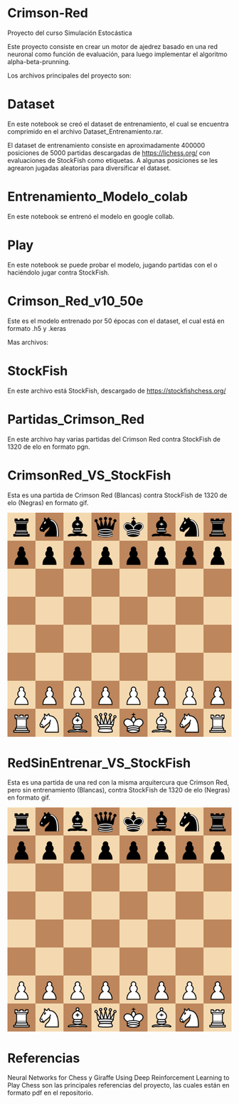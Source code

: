 # Crimson-Red
Proyecto del curso Simulación Estocástica

Este proyecto consiste en crear un motor de ajedrez basado en una red neuronal como función de evaluación, para luego implementar el algoritmo alpha-beta-prunning.

Los archivos principales del proyecto son:

# Dataset
En este notebook se creó el dataset de entrenamiento, el cual se encuentra comprimido en el archivo Dataset_Entrenamiento.rar.

El dataset de entrenamiento consiste en aproximadamente 400000 posiciones de 5000 partidas descargadas de https://lichess.org/ con evaluaciones de StockFish como etiquetas.
A algunas posiciones se les agrearon jugadas aleatorias para diversificar el dataset.

# Entrenamiento_Modelo_colab
En este notebook se entrenó el modelo en google collab.

# Play
En este notebook se puede probar el modelo, jugando partidas con el o haciéndolo jugar contra StockFish. 

# Crimson_Red_v10_50e
Este es el modelo entrenado por 50 épocas con el dataset, el cual está en formato .h5 y .keras

Mas archivos:

# StockFish
En este archivo está StockFish, descargado de https://stockfishchess.org/

# Partidas_Crimson_Red
En este archivo hay varias partidas del Crimson Red contra StockFish de 1320 de elo en formato pgn.

# CrimsonRed_VS_StockFish
Esta es una partida de Crimson Red (Blancas) contra StockFish de 1320 de elo (Negras) en formato gif.

![](https://github.com/lvillarroel457/Crimson-Red/blob/main/CrimsonRed_VS_StockFish.gif)

# RedSinEntrenar_VS_StockFish
Esta es una partida de una red con la misma arquitercura que Crimson Red, pero sin entrenamiento (Blancas), contra StockFish de 1320 de elo (Negras) en formato gif.

![](https://github.com/lvillarroel457/Crimson-Red/blob/main/RedSinEntrenar_VS_StockFish.gif)

# Referencias
Neural Networks for Chess y Giraffe Using Deep Reinforcement Learning to Play Chess son las principales referencias del proyecto, las cuales están en formato pdf en el repositorio.


